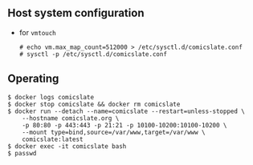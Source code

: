 ## Host system configuration

* for `vmtouch`

  ```
  # echo vm.max_map_count=512000 > /etc/sysctl.d/comicslate.conf
  # sysctl -p /etc/sysctl.d/comicslate.conf
  ```

## Operating

```
$ docker logs comicslate
$ docker stop comicslate && docker rm comicslate
$ docker run --detach --name=comicslate --restart=unless-stopped \
	--hostname comicslate.org \
	-p 80:80 -p 443:443 -p 21:21 -p 10100-10200:10100-10200 \
	--mount type=bind,source=/var/www,target=/var/www \
	comicslate:latest
$ docker exec -it comicslate bash
$ passwd
```
